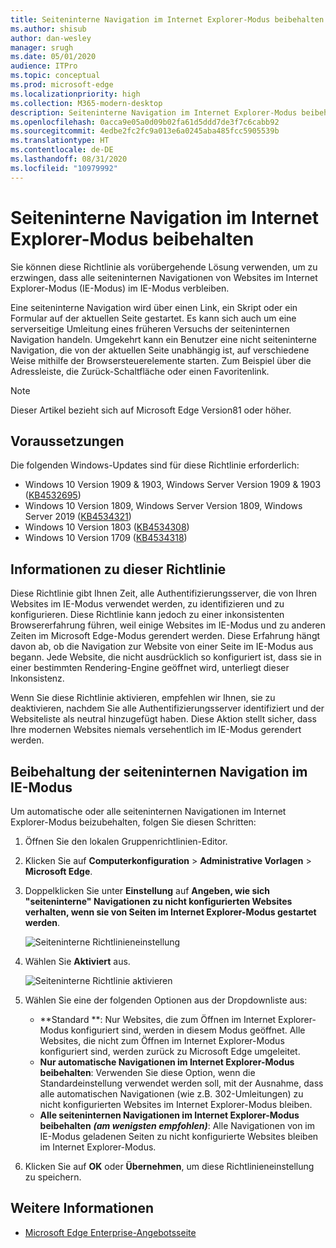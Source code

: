 ```yaml
---
title: Seiteninterne Navigation im Internet Explorer-Modus beibehalten
ms.author: shisub
author: dan-wesley
manager: srugh
ms.date: 05/01/2020
audience: ITPro
ms.topic: conceptual
ms.prod: microsoft-edge
ms.localizationpriority: high
ms.collection: M365-modern-desktop
description: Seiteninterne Navigation im Internet Explorer-Modus beibehalten
ms.openlocfilehash: 0acca9e05a0d09b02fa61d5ddd7de3f7c6cabb92
ms.sourcegitcommit: 4edbe2fc2fc9a013e6a0245aba485fcc5905539b
ms.translationtype: HT
ms.contentlocale: de-DE
ms.lasthandoff: 08/31/2020
ms.locfileid: "10979992"
---
```

# Seiteninterne Navigation im Internet Explorer-Modus beibehalten

Sie können diese Richtlinie als vorübergehende Lösung verwenden, um zu erzwingen, dass alle seiteninternen Navigationen von Websites im Internet Explorer-Modus (IE-Modus) im IE-Modus verbleiben.

Eine seiteninterne Navigation wird über einen Link, ein Skript oder ein Formular auf der aktuellen Seite gestartet. Es kann sich auch um eine serverseitige Umleitung eines früheren Versuchs der seiteninternen Navigation handeln. Umgekehrt kann ein Benutzer eine nicht seiteninterne Navigation, die von der aktuellen Seite unabhängig ist, auf verschiedene Weise mithilfe der Browsersteuerelemente starten. Zum Beispiel über die Adressleiste, die Zurück-Schaltfläche oder einen Favoritenlink.

>[!NOTE]
>Dieser Artikel bezieht sich auf Microsoft Edge Version81 oder höher.

## Voraussetzungen

Die folgenden Windows-Updates sind für diese Richtlinie erforderlich:

- Windows 10 Version 1909 & 1903, Windows Server Version 1909 & 1903 ([KB4532695](https://support.microsoft.com/help/4532695))
- Windows 10 Version 1809, Windows Server Version 1809, Windows Server 2019 ([KB4534321](https://support.microsoft.com/help/4534321))
- Windows 10 Version 1803 ([KB4534308](https://support.microsoft.com/help/4534308))
- Windows 10 Version 1709 ([KB4534318](https://support.microsoft.com/help/4534318))


## Informationen zu dieser Richtlinie

Diese Richtlinie gibt Ihnen Zeit, alle Authentifizierungsserver, die von Ihren Websites im IE-Modus verwendet werden, zu identifizieren und zu konfigurieren. Diese Richtlinie kann jedoch zu einer inkonsistenten Browsererfahrung führen, weil einige Websites im IE-Modus und zu anderen Zeiten im Microsoft Edge-Modus gerendert werden. Diese Erfahrung hängt davon ab, ob die Navigation zur Website von einer Seite im IE-Modus aus begann. Jede Website, die nicht ausdrücklich so konfiguriert ist, dass sie in einer bestimmten Rendering-Engine geöffnet wird, unterliegt dieser Inkonsistenz.

Wenn Sie diese Richtlinie aktivieren, empfehlen wir Ihnen, sie zu deaktivieren, nachdem Sie alle Authentifizierungsserver identifiziert und der Websiteliste als neutral hinzugefügt haben. Diese Aktion stellt sicher, dass Ihre modernen Websites niemals versehentlich im IE-Modus gerendert werden.

## Beibehaltung der seiteninternen Navigation im IE-Modus

Um automatische oder alle seiteninternen Navigationen im Internet Explorer-Modus beizubehalten, folgen Sie diesen Schritten:

1. Öffnen Sie den lokalen Gruppenrichtlinien-Editor.
2. Klicken Sie auf **Computerkonfiguration** > **Administrative Vorlagen** > **Microsoft Edge**.
3. Doppelklicken Sie unter **Einstellung** auf **Angeben, wie sich "seiteninterne" Navigationen zu nicht konfigurierten Websites verhalten, wenn sie von Seiten im Internet Explorer-Modus gestartet werden**.

   ![Seiteninterne Richtlinieneinstellung](media/edge-learnmore-inpage-nav/learnmore-in-page-nav-settings.png)

4. Wählen Sie **Aktiviert** aus. 

   ![Seiteninterne Richtlinie aktivieren](media/edge-learnmore-inpage-nav/learnmore-in-page-nav-enable.png)

5. Wählen Sie eine der folgenden Optionen aus der Dropdownliste aus:

   - **Standard **: Nur Websites, die zum Öffnen im Internet Explorer-Modus konfiguriert sind, werden in diesem Modus geöffnet. Alle Websites, die nicht zum Öffnen im Internet Explorer-Modus konfiguriert sind, werden zurück zu Microsoft Edge umgeleitet.
   - **Nur automatische Navigationen im Internet Explorer-Modus beibehalten**: Verwenden Sie diese Option, wenn die Standardeinstellung verwendet werden soll, mit der Ausnahme, dass alle automatischen Navigationen (wie z.B. 302-Umleitungen) zu nicht konfigurierten Websites im Internet Explorer-Modus bleiben.
   - **Alle seiteninternen Navigationen im Internet Explorer-Modus beibehalten** ***(am wenigsten empfohlen)***: Alle Navigationen von im IE-Modus geladenen Seiten zu nicht konfigurierte Websites bleiben im Internet Explorer-Modus.

6. Klicken Sie auf **OK** oder **Übernehmen**, um diese Richtlinieneinstellung zu speichern.

## Weitere Informationen

- [Microsoft Edge Enterprise-Angebotsseite](https://aka.ms/EdgeEnterprise)
